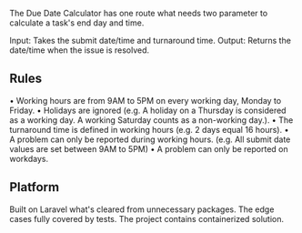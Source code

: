 The Due Date Calculator has one route what needs
two parameter to calculate a task's end day and time.

Input: Takes the submit date/time and turnaround time.
Output: Returns the date/time when the issue is resolved.

## Rules

• Working hours are from 9AM to 5PM on every working day, Monday to Friday.
• Holidays are ignored (e.g. A holiday on a Thursday is considered as a
working day. A working Saturday counts as a non-working day.).
• The turnaround time is defined in working hours (e.g. 2 days equal 16 hours).
• A problem can only be reported during working hours. (e.g. All submit date
values are set between 9AM to 5PM)
• A problem can only be reported on workdays.

## Platform

Built on Laravel what's cleared from unnecessary packages.
The edge cases fully covered by tests.
The project contains containerized solution.
